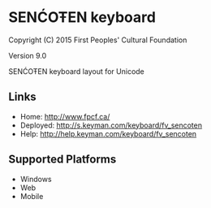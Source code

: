 SENĆOŦEN keyboard
======================

Copyright (C) 2015 First Peoples' Cultural Foundation

Version 9.0

SENĆOŦEN keyboard layout for Unicode

Links
-----

 * Home:     <http://www.fpcf.ca/>
 * Deployed: <http://s.keyman.com/keyboard/fv_sencoten>
 * Help:     <http://help.keyman.com/keyboard/fv_sencoten>
 
Supported Platforms
-------------------

 * Windows
 * Web
 * Mobile
